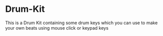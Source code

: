 # Drum-Kit
This is a Drum Kit containing some drum keys which you can use to make your own beats using mouse click or keypad keys 

